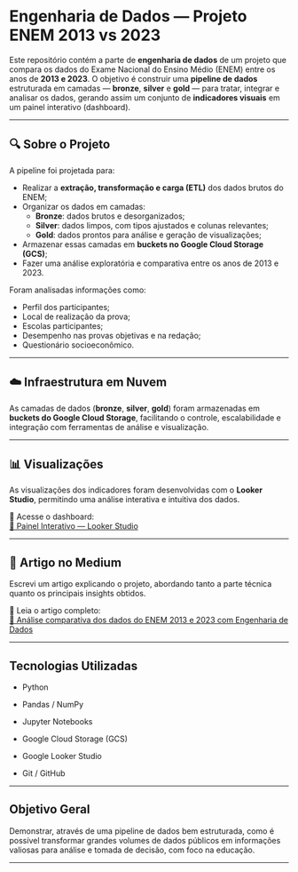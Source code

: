 # Engenharia de Dados — Projeto ENEM 2013 vs 2023

Este repositório contém a parte de **engenharia de dados** de um projeto que compara os dados do Exame Nacional do Ensino Médio (ENEM) entre os anos de **2013 e 2023**. O objetivo é construir uma **pipeline de dados** estruturada em camadas — **bronze**, **silver** e **gold** — para tratar, integrar e analisar os dados, gerando assim um conjunto de **indicadores visuais** em um painel interativo (dashboard).

---

## 🔍 Sobre o Projeto

A pipeline foi projetada para:

- Realizar a **extração, transformação e carga (ETL)** dos dados brutos do ENEM;
- Organizar os dados em camadas:
  - **Bronze**: dados brutos e desorganizados;
  - **Silver**: dados limpos, com tipos ajustados e colunas relevantes;
  - **Gold**: dados prontos para análise e geração de visualizações;
- Armazenar essas camadas em **buckets no Google Cloud Storage (GCS)**;
- Fazer uma análise exploratória e comparativa entre os anos de 2013 e 2023.

Foram analisadas informações como:

- Perfil dos participantes;
- Local de realização da prova;
- Escolas participantes;
- Desempenho nas provas objetivas e na redação;
- Questionário socioeconômico.

---

## ☁️ Infraestrutura em Nuvem

As camadas de dados (**bronze**, **silver**, **gold**) foram armazenadas em **buckets do Google Cloud Storage**, facilitando o controle, escalabilidade e integração com ferramentas de análise e visualização.

---

## 📊 Visualizações

As visualizações dos indicadores foram desenvolvidas com o **Looker Studio**, permitindo uma análise interativa e intuitiva dos dados.

📎 Acesse o dashboard:  
[🔗 Painel Interativo — Looker Studio](https://lookerstudio.google.com/reporting/dca243be-c6e6-487e-a032-f5ab5b456b76)

---

## 📝 Artigo no Medium

Escrevi um artigo explicando o projeto, abordando tanto a parte técnica quanto os principais insights obtidos.

📎 Leia o artigo completo:  
[🔗 Análise comparativa dos dados do ENEM 2013 e 2023 com Engenharia de Dados](https://medium.com/@gustgoncalves/an%C3%A1lise-comparativa-dos-dados-do-enem-2013-e-2023-com-engenharia-de-dados-78e5c6cb8388)

---

## Tecnologias Utilizadas

- Python

- Pandas / NumPy

- Jupyter Notebooks

- Google Cloud Storage (GCS)

- Google Looker Studio

- Git / GitHub

---

## Objetivo Geral

Demonstrar, através de uma pipeline de dados bem estruturada, como é possível transformar grandes volumes de dados públicos em informações valiosas para análise e tomada de decisão, com foco na educação.

---
